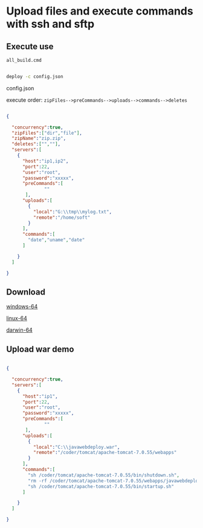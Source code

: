 # Upload files and execute commands with ssh and sftp

## Execute use

```cmd
all_build.cmd
```

```cmd

deploy -c config.json

```

config.json

execute order: `zipFiles-->preCommands-->uploads-->commands-->deletes`

```json

{

  "concurrency":true,
  "zipFiles":["dir","file"],
  "zipName":"zip.zip",
  "deletes":["",""],
  "servers":[
    {
      "host":"ip1,ip2",
      "port":22,
      "user":"root",
      "password":"xxxxx",
      "preCommands":[
              ""
       ],      
      "uploads":[
        {
          "local":"G:\\tmp\\mylog.txt",
          "remote":"/home/soft"
        }
      ],
      "commands":[
        "date","uname","date"
      ]

    }
  ]

}
```


## Download

[windows-64](https://github.com/yale8848/deploy/blob/master/release/windows-64/deploy.exe?raw=true)

[linux-64](https://github.com/yale8848/deploy/blob/master/release/linux-64/deploy.exe?raw=true)

[darwin-64](https://github.com/yale8848/deploy/blob/master/release/darwin-64/deploy.exe?raw=true)


## Upload war demo

```json

{

  "concurrency":true,
  "servers":[
    {
      "host":"ip1",
      "port":22,
      "user":"root",
      "password":"xxxxx",
      "preCommands":[
              ""
       ],
      "uploads":[
        {
          "local":"C:\\javawebdeploy.war",
          "remote":"/coder/tomcat/apache-tomcat-7.0.55/webapps"
        }
      ],
      "commands":[
        "sh /coder/tomcat/apache-tomcat-7.0.55/bin/shutdown.sh",
        "rm -rf /coder/tomcat/apache-tomcat-7.0.55/webapps/javawebdeploy",
        "sh /coder/tomcat/apache-tomcat-7.0.55/bin/startup.sh"
      ]

    }
  ]

}


```



